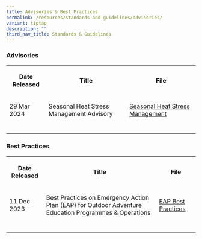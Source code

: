 ```yaml
---
title: Advisories & Best Practices
permalink: /resources/standards-and-guidelines/advisories/
variant: tiptap
description: ""
third_nav_title: Standards & Guidelines
---
```

<h3>Advisories</h3>
<table>
<tbody>
<tr>
<th rowspan="1" colspan="1">
<p>Date Released</p>
</th>
<th rowspan="1" colspan="1">
<p>Title</p>
</th>
<th rowspan="1" colspan="1">
<p>File</p>
</th>
</tr>
<tr>
<td rowspan="1" colspan="1">
<p>29 Mar 2024</p>
</td>
<td rowspan="1" colspan="1">
<p>Seasonal Heat Stress Management Advisory</p>
</td>
<td rowspan="1" colspan="1">
<p><a href="/files/Seasonal_Heat_Stress_Management_Advisory_Mar_24.pdf" rel="noopener noreferrer nofollow" target="_blank">Seasonal Heat Stress Management</a>
</p>
</td>
</tr>
<tr>
<td rowspan="1" colspan="1">
<p></p>
</td>
<td rowspan="1" colspan="1">
<p></p>
</td>
<td rowspan="1" colspan="1">
<p></p>
</td>
</tr>
</tbody>
</table>
<h3>Best Practices</h3>
<table>
<tbody>
<tr>
<th rowspan="1" colspan="1">
<p>Date Released</p>
</th>
<th rowspan="1" colspan="1">
<p>Title</p>
</th>
<th rowspan="1" colspan="1">
<p>File</p>
</th>
</tr>
<tr>
<td rowspan="1" colspan="1">
<p>11 Dec 2023</p>
</td>
<td rowspan="1" colspan="1">
<p>Best Practices on Emergency Action Plan (EAP) for Outdoor Adventure Education
Programmes &amp; Operations</p>
</td>
<td rowspan="1" colspan="1">
<p><a href="/files/OAE_EAP_Practices_Jan_24.pdf" rel="noopener noreferrer nofollow" target="_blank">EAP Best Practices</a>
</p>
</td>
</tr>
<tr>
<td rowspan="1" colspan="1">
<p></p>
</td>
<td rowspan="1" colspan="1">
<p></p>
</td>
<td rowspan="1" colspan="1">
<p></p>
</td>
</tr>
</tbody>
</table>
<p>
<br>
</p>